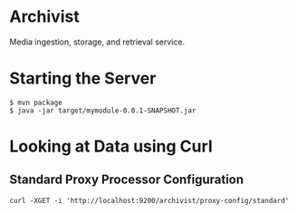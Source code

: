 # Archivist
Media ingestion, storage, and retrieval service.

# Starting the Server

```
$ mvn package
$ java -jar target/mymodule-0.0.1-SNAPSHOT.jar
```

# Looking at Data using Curl

## Standard Proxy Processor Configuration

```
curl -XGET -i 'http://localhost:9200/archivist/proxy-config/standard'
```



